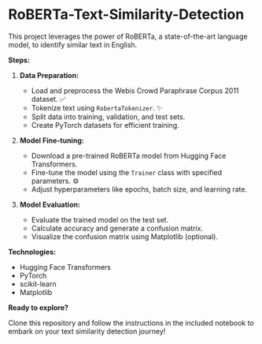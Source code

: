 # RoBERTa-Text-Similarity-Detection

This project leverages the power of RoBERTa, a state-of-the-art language model, to identify similar text in English.

**Steps:**

1. **Data Preparation:**
    * Load and preprocess the Webis Crowd Paraphrase Corpus 2011 dataset. ✅
    * Tokenize text using `RobertaTokenizer`. ✨
    * Split data into training, validation, and test sets. 
    * Create PyTorch datasets for efficient training. 

2. **Model Fine-tuning:**
    * Download a pre-trained RoBERTa model from Hugging Face Transformers. 
    * Fine-tune the model using the `Trainer` class with specified parameters. ⚙️
    * Adjust hyperparameters like epochs, batch size, and learning rate. 

3. **Model Evaluation:**
    * Evaluate the trained model on the test set. 
    * Calculate accuracy and generate a confusion matrix. 
    * Visualize the confusion matrix using Matplotlib (optional). 

**Technologies:**

* Hugging Face Transformers 
* PyTorch 
* scikit-learn
* Matplotlib

**Ready to explore?**

Clone this repository and follow the instructions in the included notebook to embark on your text similarity detection journey!



